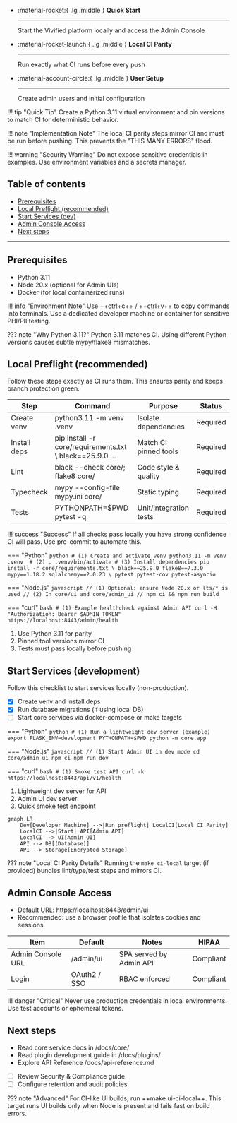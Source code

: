 <div class='grid cards' markdown>

-   :material-rocket:{ .lg .middle } **Quick Start**
    
    ---
    
    Start the Vivified platform locally and access the Admin Console

-   :material-rocket-launch:{ .lg .middle } **Local CI Parity**
    
    ---
    
    Run exactly what CI runs before every push

-   :material-account-circle:{ .lg .middle } **User Setup**
    
    ---
    
    Create admin users and initial configuration

</div>

!!! tip "Quick Tip"
    Create a Python 3.11 virtual environment and pin versions to match CI for deterministic behavior.

!!! note "Implementation Note"
    The local CI parity steps mirror CI and must be run before pushing. This prevents the "THIS MANY ERRORS" flood.

!!! warning "Security Warning"
    Do not expose sensitive credentials in examples. Use environment variables and a secrets manager.

## Table of contents
- [Prerequisites](#prerequisites)
- [Local Preflight (recommended)](#local-preflight-recommended)
- [Start Services (dev)](#start-services-dev)
- [Admin Console Access](#admin-console-access)
- [Next steps](#next-steps)

---

## Prerequisites

- Python 3.11
- Node 20.x (optional for Admin UIs)
- Docker (for local containerized runs)

!!! info "Environment Note"
    Use ++ctrl+c++ / ++ctrl+v++ to copy commands into terminals. Use a dedicated developer machine or container for sensitive PHI/PII testing.

??? note "Why Python 3.11?"
    Python 3.11 matches CI. Using different Python versions causes subtle mypy/flake8 mismatches.

## Local Preflight (recommended)

Follow these steps exactly as CI runs them. This ensures parity and keeps branch protection green.

| Step | Command | Purpose | Status |
|------|---------|---------|--------|
| Create venv | python3.11 -m venv .venv | Isolate dependencies | Required |
| Install deps | pip install -r core/requirements.txt \  black==25.9.0 ... | Match CI pinned tools | Required |
| Lint | black --check core/; flake8 core/ | Code style & quality | Required |
| Typecheck | mypy --config-file mypy.ini core/ | Static typing | Required |
| Tests | PYTHONPATH=$PWD pytest -q | Unit/integration tests | Required |

!!! success "Success"
    If all checks pass locally you have strong confidence CI will pass. Use pre-commit to automate this.

=== "Python"
    ```python
    # (1) Create and activate venv
    python3.11 -m venv .venv  # (2)
    . .venv/bin/activate
    # (3) Install dependencies
    pip install -r core/requirements.txt \
      black==25.9.0 flake8==7.3.0 mypy==1.18.2 sqlalchemy==2.0.23 \
      pytest pytest-cov pytest-asyncio
    ```

=== "Node.js"
    ```javascript
    // (1) Optional: ensure Node 20.x or lts/* is used
    // (2) In core/ui and core/admin_ui
    // npm ci && npm run build
    ```

=== "curl"
    ```bash
    # (1) Example healthcheck against Admin API
    curl -H "Authorization: Bearer $ADMIN_TOKEN" https://localhost:8443/admin/health
    ```

1. Use Python 3.11 for parity
2. Pinned tool versions mirror CI
3. Tests must pass locally before pushing

## Start Services (development)

Follow this checklist to start services locally (non-production).

- [x] Create venv and install deps
- [x] Run database migrations (if using local DB)
- [ ] Start core services via docker-compose or make targets

=== "Python"
    ```python
    # (1) Run a lightweight dev server (example)
    export FLASK_ENV=development
    PYTHONPATH=$PWD python -m core.app
    ```

=== "Node.js"
    ```javascript
    // (1) Start Admin UI in dev mode
    cd core/admin_ui
    npm ci
    npm run dev
    ```

=== "curl"
    ```bash
    # (1) Smoke test API
    curl -k https://localhost:8443/api/v1/health
    ```

1. Lightweight dev server for API
2. Admin UI dev server
3. Quick smoke test endpoint

```mermaid
graph LR
    Dev[Developer Machine] -->|Run preflight| LocalCI[Local CI Parity]
    LocalCI -->|Start| API[Admin API]
    LocalCI --> UI[Admin UI]
    API --> DB[(Database)]
    API --> Storage[Encrypted Storage]
``` 

??? note "Local CI Parity Details"
    Running the `make ci-local` target (if provided) bundles lint/type/test steps and mirrors CI.

## Admin Console Access

- Default URL: https://localhost:8443/admin/ui
- Recommended: use a browser profile that isolates cookies and sessions.

| Item | Default | Notes | HIPAA |
|------|---------|-------|-------|
| Admin Console URL | /admin/ui | SPA served by Admin API | Compliant |
| Login | OAuth2 / SSO | RBAC enforced | Compliant |

!!! danger "Critical"
    Never use production credentials in local environments. Use test accounts or ephemeral tokens.

## Next steps

- Read core service docs in /docs/core/
- Read plugin development guide in /docs/plugins/
- Explore API Reference /docs/api-reference.md

- [ ] Review Security & Compliance guide
- [ ] Configure retention and audit policies

??? note "Advanced"
    For CI-like UI builds, run ++make ui-ci-local++. This target runs UI builds only when Node is present and fails fast on build errors.

